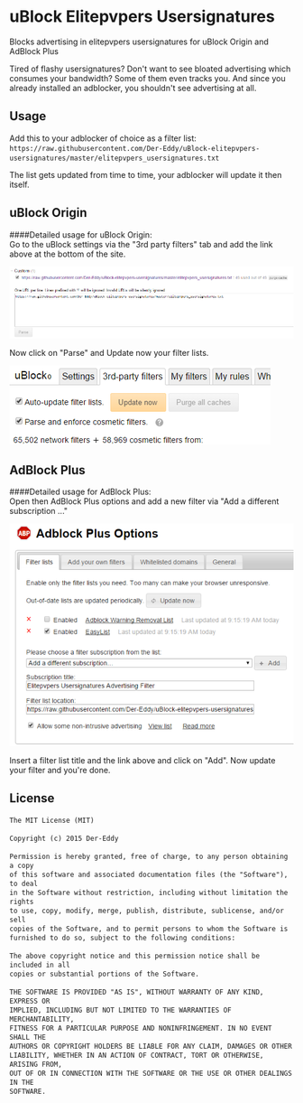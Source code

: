 # uBlock Elitepvpers Usersignatures
Blocks advertising in elitepvpers usersignatures for uBlock Origin and AdBlock Plus

Tired of flashy usersignatures? Don't want to see bloated advertising which consumes your bandwidth? Some of them even tracks you. And since you already installed an adblocker, you shouldn't see advertising at all.

Usage
-------------
Add this to your adblocker of choice as a filter list:  
`https://raw.githubusercontent.com/Der-Eddy/uBlock-elitepvpers-usersignatures/master/elitepvpers_usersignatures.txt`  

The list gets updated from time to time, your adblocker will update it then itself.


uBlock Origin
-------------
####Detailed usage for uBlock Origin:  
Go to the uBlock settings via the "3rd party filters" tab and add the link above at the bottom of the site.

![Adding the link](img/uBlock1.png)

Now click on "Parse" and Update now your filter lists.

![Updating filter lists](img/uBlock2.png)


AdBlock Plus
-------------
####Detailed usage for AdBlock Plus:  
Open then AdBlock Plus options and add a new filter via "Add a different subscription ..."

![Adblock Plus Interface](img/abp1.png)

Insert a filter list title and the link above and click on "Add". Now update your filter and you're done.


License
-------------
  
    The MIT License (MIT)
    
    Copyright (c) 2015 Der-Eddy
    
    Permission is hereby granted, free of charge, to any person obtaining a copy
    of this software and associated documentation files (the "Software"), to deal
    in the Software without restriction, including without limitation the rights
    to use, copy, modify, merge, publish, distribute, sublicense, and/or sell
    copies of the Software, and to permit persons to whom the Software is
    furnished to do so, subject to the following conditions:
    
    The above copyright notice and this permission notice shall be included in all
    copies or substantial portions of the Software.
    
    THE SOFTWARE IS PROVIDED "AS IS", WITHOUT WARRANTY OF ANY KIND, EXPRESS OR
    IMPLIED, INCLUDING BUT NOT LIMITED TO THE WARRANTIES OF MERCHANTABILITY,
    FITNESS FOR A PARTICULAR PURPOSE AND NONINFRINGEMENT. IN NO EVENT SHALL THE
    AUTHORS OR COPYRIGHT HOLDERS BE LIABLE FOR ANY CLAIM, DAMAGES OR OTHER
    LIABILITY, WHETHER IN AN ACTION OF CONTRACT, TORT OR OTHERWISE, ARISING FROM,
    OUT OF OR IN CONNECTION WITH THE SOFTWARE OR THE USE OR OTHER DEALINGS IN THE
    SOFTWARE.